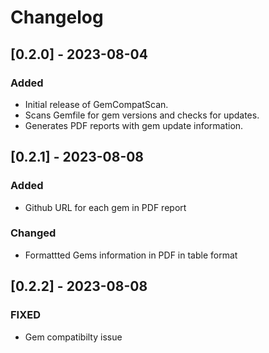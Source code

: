 # Changelog

## [0.2.0] - 2023-08-04
### Added
- Initial release of GemCompatScan.
- Scans Gemfile for gem versions and checks for updates.
- Generates PDF reports with gem update information.

## [0.2.1] - 2023-08-08
### Added
- Github URL for each gem in PDF report
### Changed
- Formattted Gems information in PDF in table format

## [0.2.2] - 2023-08-08
### FIXED
- Gem compatibilty issue
